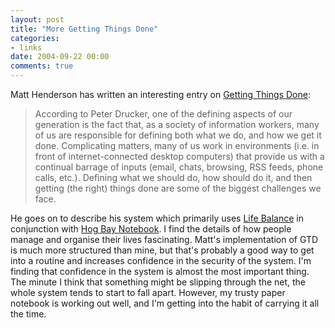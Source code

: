 ```yaml
---
layout: post
title: "More Getting Things Done"
categories:
- links
date: 2004-09-22 00:00
comments: true
---
```


<p>Matt Henderson has written an interesting entry on <a href="http://matt.makalumedia.com/archives/000426.html" title="Matt Henderson's Blog: Getting Things Done">Getting Things Done</a>:</p>

<blockquote>
<p>According to Peter Drucker, one of the defining aspects of our generation is the fact that, as a society of information workers, many of us are responsible for defining both what we do, and how we get it done. Complicating matters, many of us work in environments (i.e. in front of internet-connected desktop computers) that provide us with a continual barrage of inputs (email, chats, browsing, RSS feeds, phone calls, etc.). Defining what we should do, how should do it, and then getting (the right) things done are some of the biggest challenges we face.</p>
</blockquote>

<p>He goes on to describe his system which primarily uses <a href="http://www.llamagraphics.com/LB/LifeBalanceTop.html">Life Balance</a> in conjunction with <a href="http://www.hogbaysoftware.com/products/hog_bay_notebook.php">Hog Bay Notebook</a>. I find the details of how people manage and organise their lives fascinating. Matt's implementation of GTD is much more structured than mine, but that's probably a good way to get into a routine and increases confidence in the security of the system. I'm finding that confidence in the system is almost the most important thing. The minute I think that something might be slipping through the net, the whole system tends to start to fall apart. However, my trusty paper notebook is working out well, and I'm getting into the habit of carrying it all the time.</p>


